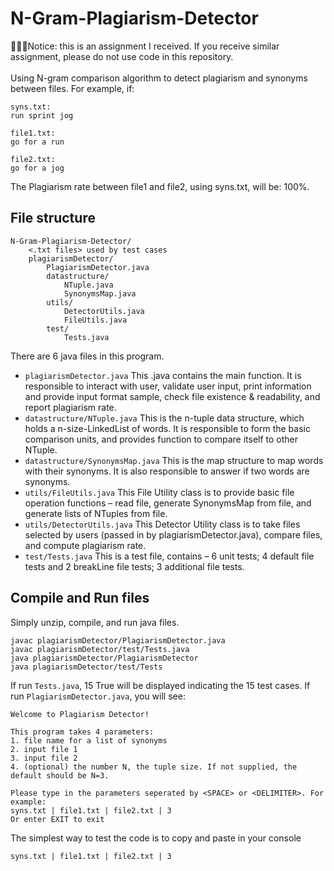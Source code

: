 # N-Gram-Plagiarism-Detector
&#x1F53A;&#x1F53A;&#x1F53A;Notice: this is an assignment I received. If you receive similar assignment, please do not use code in this repository.<br /><br />
Using N-gram comparison algorithm to detect plagiarism and synonyms between files. For example, if:
```
syns.txt:
run sprint jog

file1.txt:
go for a run

file2.txt:
go for a jog
```

The Plagiarism rate between file1 and file2, using syns.txt, will be: 100%.

## File structure
```
N-Gram-Plagiarism-Detector/
	<.txt files> used by test cases
	plagiarismDetector/
		PlagiarismDetector.java
		datastructure/
			NTuple.java
			SynonymsMap.java
		utils/
			DetectorUtils.java
			FileUtils.java
		test/
			Tests.java
```

There are 6 java files in this program.
- ```plagiarismDetector.java```
This .java contains the main function. It is responsible to interact with user, validate user input, print information and provide input format sample, check file existence & readability, and report plagiarism rate.
- ```datastructure/NTuple.java```
This is the n-tuple data structure, which holds a n-size-LinkedList of words. It is responsible to form the basic comparison units, and provides function to compare itself to other NTuple.
- ```datastructure/SynonymsMap.java```
This is the map structure to map words with their synonyms. It is also responsible to answer if two words are synonyms.
- ```utils/FileUtils.java```
This File Utility class is to provide basic file operation functions – read file, generate SynonymsMap from file, and generate lists of NTuples from file.
- ```utils/DetectorUtils.java```
This Detector Utility class is to take files selected by users (passed in by plagiarismDetector.java), compare files, and compute plagiarism rate.
- ```test/Tests.java```
This is a test file, contains –
6 unit tests;
4 default file tests and 2 breakLine file tests;
3 additional file tests.

## Compile and Run files
Simply unzip, compile, and run java files.
```
javac plagiarismDetector/PlagiarismDetector.java
javac plagiarismDetector/test/Tests.java
java plagiarismDetector/PlagiarismDetector
java plagiarismDetector/test/Tests
```

If run `Tests.java`, 15 True will be displayed indicating the 15 test cases.
If run `PlagiarismDetector.java`, you will see:
```
Welcome to Plagiarism Detector!

This program takes 4 parameters:
1. file name for a list of synonyms
2. input file 1
3. input file 2
4. (optional) the number N, the tuple size. If not supplied, the default should be N=3.

Please type in the parameters seperated by <SPACE> or <DELIMITER>. For example:
syns.txt | file1.txt | file2.txt | 3
Or enter EXIT to exit
```
The simplest way to test the code is to copy and paste in your console
```
syns.txt | file1.txt | file2.txt | 3
```
